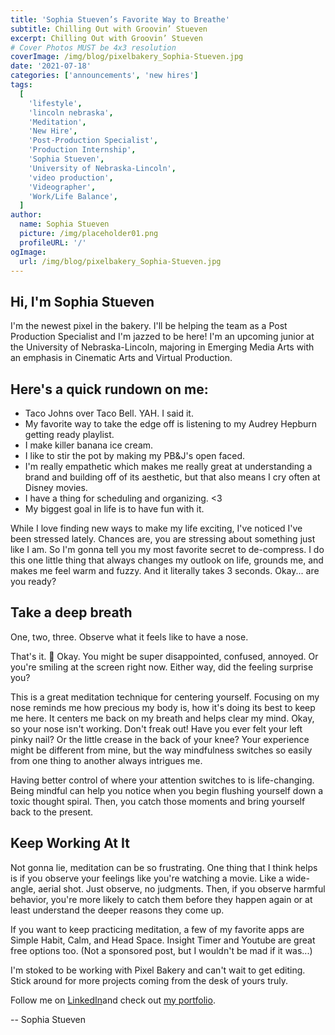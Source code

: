 ```yaml
---
title: 'Sophia Stueven’s Favorite Way to Breathe'
subtitle: Chilling Out with Groovin’ Stueven
excerpt: Chilling Out with Groovin’ Stueven
# Cover Photos MUST be 4x3 resolution
coverImage: /img/blog/pixelbakery_Sophia-Stueven.jpg
date: '2021-07-18'
categories: ['announcements', 'new hires']
tags:
  [
    'lifestyle',
    'lincoln nebraska',
    'Meditation',
    'New Hire',
    'Post-Production Specialist',
    'Production Internship',
    'Sophia Stueven',
    'University of Nebraska-Lincoln',
    'video production',
    'Videographer',
    'Work/Life Balance',
  ]
author:
  name: Sophia Stueven
  picture: /img/placeholder01.png
  profileURL: '/'
ogImage:
  url: /img/blog/pixelbakery_Sophia-Stueven.jpg
---
```


## Hi, I'm Sophia Stueven

I'm the newest pixel in the bakery. I'll be helping the team as a Post Production Specialist and I'm jazzed to be here! I'm an upcoming junior at the University of Nebraska-Lincoln, majoring in Emerging Media Arts with an emphasis in Cinematic Arts and Virtual Production.

## Here's a quick rundown on me:

- Taco Johns over Taco Bell. YAH. I said it.
- My favorite way to take the edge off is listening to my Audrey Hepburn getting ready playlist.
- I make killer banana ice cream.
- I like to stir the pot by making my PB&J's open faced.
- I'm really empathetic which makes me really great at understanding a brand and building off of its aesthetic, but that also means I cry often at Disney movies.
- I have a thing for scheduling and organizing. <3
- My biggest goal in life is to have fun with it.

While I love finding new ways to make my life exciting, I've noticed I've been stressed lately. Chances are, you are stressing about something just like I am. So I'm gonna tell you my most favorite secret to de-compress. I do this one little thing that always changes my outlook on life, grounds me, and makes me feel warm and fuzzy. And it literally takes 3 seconds. Okay... are you ready?

## Take a deep breath

One, two, three. Observe what it feels like to have a nose.

That's it. 🙂 Okay. You might be super disappointed, confused, annoyed. Or you're smiling at the screen right now. Either way, did the feeling surprise you?

This is a great meditation technique for centering yourself. Focusing on my nose reminds me how precious my body is, how it's doing its best to keep me here. It centers me back on my breath and helps clear my mind. Okay, so your nose isn't working. Don't freak out! Have you ever felt your left pinky nail? Or the little crease in the back of your knee? Your experience might be different from mine, but the way mindfulness switches so easily from one thing to another always intrigues me.

Having better control of where your attention switches to is life-changing. Being mindful can help you notice when you begin flushing yourself down a toxic thought spiral. Then, you catch those moments and bring yourself back to the present.

## Keep Working At It

Not gonna lie, meditation can be so frustrating. One thing that I think helps is if you observe your feelings like you're watching a movie. Like a wide-angle, aerial shot. Just observe, no judgments. Then, if you observe harmful behavior, you're more likely to catch them before they happen again or at least understand the deeper reasons they come up.

If you want to keep practicing meditation, a few of my favorite apps are Simple Habit, Calm, and Head Space. Insight Timer and Youtube are great free options too. (Not a sponsored post, but I wouldn't be mad if it was...)

I'm stoked to be working with Pixel Bakery and can't wait to get editing. Stick around for more projects coming from the desk of yours truly.

Follow me on [LinkedIn](https://www.linkedin.com/in/sophia-stueven/)and check out [my portfolio](https://sophiastueven.myportfolio.com/reels).

-- Sophia Stueven
